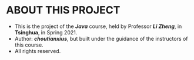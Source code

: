 # ABOUT THIS PROJECT

- This is the project of the ___Java___ course, held by Professor __*Li Zheng*__, in **Tsinghua**, in Spring 2021.
- Author: **_choutianxius_**, but built under the guidance of the instructors of this course. 
- All rights reserved.